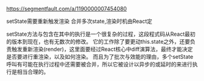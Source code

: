 https://segmentfault.com/a/1190000007454080

setState需要重新触发渲染
        合并多次state,渲染时机由React定

setState方法与包含在其中的执行是一个很复杂的过程，这段程式码从React最初的版本到现在，也有无数次的修改。
        它的工作除了要更动this.state之外，还要负责触发重新渲染(render)，这里面要经过React核心中diff演算法，最终才能决定是否要进行重渲染，以及如何渲染。
        而且为了批次与效能的理由，多个setState呼叫有可能在执行过程中还需要被合并，所以它被设计以异步的或延时的来进行执行是相当合理的。